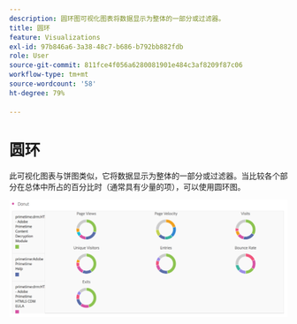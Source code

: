 ```yaml
---
description: 圆环图可视化图表将数据显示为整体的一部分或过滤器。
title: 圆环
feature: Visualizations
exl-id: 97b846a6-3a38-48c7-b686-b792bb882fdb
role: User
source-git-commit: 811fce4f056a6280081901e484c3af8209f87c06
workflow-type: tm+mt
source-wordcount: '58'
ht-degree: 79%

---
```


# 圆环

此可视化图表与饼图类似，它将数据显示为整体的一部分或过滤器。当比较各个部分在总体中所占的百分比时（通常具有少量的项），可以使用圆环图。

![将数据显示为整体的一部分或过滤器的圆环图。](assets/donut.png)
